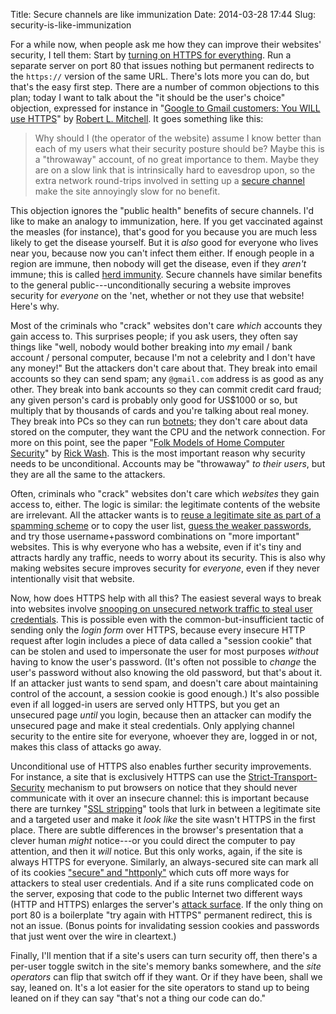 Title: Secure channels are like immunization
Date: 2014-03-28 17:44
Slug: security-is-like-immunization

For a while now, when people ask me how they can improve their
websites' security, I tell them: Start by
[turning on HTTPS for everything](https://www.eff.org/deeplinks/2010/10/message-firesheep-baaaad-websites-implement).
Run a separate server on port 80 that issues nothing but permanent
redirects to the `https://` version of the same URL. There's lots more
you can do, but that's the easy first step. There are a number of
common objections to this plan; today I want to talk about the "it
should be the user's choice" objection, expressed for instance in
"[Google to Gmail customers: You WILL use HTTPS](http://www.computerworld.com/article/2476016/data-privacy-google-to-gmail-customers-you-will-use-https.html)"
by
[Robert L. Mitchell](http://www.computerworld.com/author/Robert-L.-Mitchell/). It
goes something like this:

> Why should I (the operator of the website) assume I know better than
> each of my users what their security posture should be? Maybe this
> is a "throwaway" account, of no great importance to them. Maybe they
> are on a slow link that is intrinsically hard to eavesdrop upon, so
> the extra network round-trips involved in setting up a
> [secure channel](https://en.wikipedia.org/wiki/Secure_channel) make
> the site annoyingly slow for no benefit.

This objection ignores the "public health" benefits of secure
channels.  I'd like to make an analogy to immunization, here. If you
get vaccinated against the measles (for instance), that's good for you
because you are much less likely to get the disease yourself. But it
is *also* good for everyone who lives near you, because now you can't
infect them either. If enough people in a region are immune, then
nobody will get the disease, even if they *aren't* immune; this is
called
[herd immunity](https://en.wikipedia.org/wiki/Herd_immunity). Secure
channels have similar benefits to the general public---unconditionally
securing a website improves security for *everyone* on the 'net,
whether or not they use that website! Here's why.

Most of the criminals who "crack" websites don't care *which* accounts
they gain access to. This surprises people; if you ask users, they
often say things like "well, nobody would bother breaking into *my*
email / bank account / personal computer, because I'm not a celebrity
and I don't have any money!" But the attackers don't care about
that. They break into email accounts so they can send spam; any
`@gmail.com` address is as good as any other. They break into bank
accounts so they can commit credit card fraud; any given person's card
is probably only good for US$1000 or so, but multiply that by
thousands of cards and you're talking about real money. They break
into PCs so they can run
[botnets](http://archive.wired.com/wired/archive/14.11/botnet.html);
they don't care about data stored on the computer, they want the CPU
and the network connection. For more on this point, see the paper
"[Folk Models of Home Computer Security](http://www.rickwash.org/papers/rwash-homesec-soups10-final.pdf)"
by [Rick Wash](http://www.rickwash.org/). This is the most important
reason why security needs to be unconditional. Accounts may be
"throwaway" *to their users*, but they are all the same to the
attackers.

Often, criminals who "crack" websites don't care which *websites* they
gain access to, either. The logic is similar: the legitimate contents
of the website are irrelevant. All the attacker wants is to
[reuse a legitimate site as part of a spamming scheme](http://static.usenix.org/event/sec11/tech/full_papers/Leontiadis.pdf)
or to copy the user list,
[guess the weaker passwords](http://cups.cs.cmu.edu/rshay/pubs/guessagain2012.pdf),
and try those username+password combinations on "more important"
websites.  This is why everyone who has a website, even if it's tiny
and attracts hardly any traffic, needs to worry about its
security. This is also why making websites secure improves security
for *everyone*, even if they never intentionally visit that website.

Now, how does HTTPS help with all this? The easiest several ways to
break into websites involve
[snooping on unsecured network traffic to steal user credentials](http://codebutler.com/firesheep-a-day-later/).
This is possible even with the common-but-insufficient tactic of
sending only the *login form* over HTTPS, because every insecure HTTP
request after login includes a piece of data called a "session cookie"
that can be stolen and used to impersonate the user for most purposes
*without* having to know the user's password. (It's often not possible
to *change* the user's password without also knowing the old password,
but that's about it. If an attacker just wants to send spam, and
doesn't care about maintaining control of the account, a session
cookie is good enough.) It's also possible even if all logged-in users
are served only HTTPS, but you get an unsecured page *until* you
login, because then an attacker can modify the unsecured page and make
it steal credentials.  Only applying channel security to the entire
site for everyone, whoever they are, logged in or not, makes this
class of attacks go away.

Unconditional use of HTTPS also enables further security improvements.
For instance, a site that is exclusively HTTPS can use the
[Strict-Transport-Security](https://en.wikipedia.org/wiki/HTTP_Strict_Transport_Security)
mechanism to put browsers on notice that they should never communicate
with it over an insecure channel: this is important because there are
turnkey
"[SSL stripping](https://blackhat.com/presentations/bh-dc-09/Marlinspike/BlackHat-DC-09-Marlinspike-Defeating-SSL.pdf)"
tools that lurk in between a legitimate site and a targeted user and
make it *look like* the site wasn't HTTPS in the first place. There
are subtle differences in the browser's presentation that a clever
human *might* notice---or you could direct the computer to pay
attention, and then it *will* notice. But this only works, again, if
the site is always HTTPS for everyone. Similarly, an always-secured
site can mark all of its cookies
["secure" and "httponly"](https://en.wikipedia.org/wiki/HTTP_cookie#Secure_and_HttpOnly)
which cuts off more ways for attackers to steal user credentials. And
if a site runs complicated code on the server, exposing that code to
the public Internet two different ways (HTTP and HTTPS) enlarges the
server's
[attack surface](http://msdn.microsoft.com/en-us/magazine/cc163882.aspx).
If the only thing on port 80 is a boilerplate "try again with HTTPS"
permanent redirect, this is not an issue. (Bonus points for
invalidating session cookies and passwords that just went over the
wire in cleartext.)

Finally, I'll mention that if a site's users can turn security off,
then there's a per-user toggle switch in the site's memory banks
somewhere, and the *site operators* can flip that switch off if they
want. Or if they have been, shall we say, leaned on. It's a lot easier
for the site operators to stand up to being leaned on if they can say
"that's not a thing our code can do."

